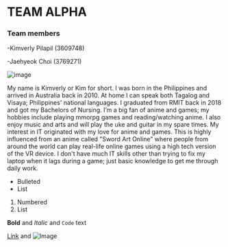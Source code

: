 #                                                      TEAM ALPHA



### Team members
-Kimverly Pilapil (3609748)

-Jaehyeok Choi (3769271)





![image](https://user-images.githubusercontent.com/62003066/79629194-9a27f000-818a-11ea-904a-396fae9de548.png)

My name is Kimverly or Kim for short. I was born in the Philippines and arrived in Australia back in 2010. At home I can speak both Tagalog and Visaya; Philippines' national languages. I graduated from RMIT back in 2018 and got my Bachelors of Nursing. I’m a big fan of anime and games; my hobbies include playing mmorpg games and reading/watching anime. I also enjoy music and arts and will play the uke and guitar in my spare times. My interest in IT originated with my love for anime and games. This is highly influenced from an anime called "Sword Art Online" where people from around the world can play real-life online games using a high tech version of the VR device. I don't have much IT skills other than trying to fix my laptop when it lags during a game; just basic knowledge to get me through daily work.












- Bulleted
- List

1. Numbered
2. List

**Bold** and _Italic_ and `Code` text

[Link](url) and ![Image](src)
```


